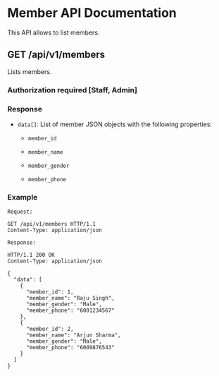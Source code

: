 # Member API Documentation

This API allows to list members.

## GET /api/v1/members

Lists members.

### Authorization required [Staff, Admin]

### Response

- `data[]`: List of member JSON objects with the following properties:

  - `member_id`
  
  - `member_name`
  
  - `member_gender`
  
  - `member_phone`
    
### Example



```http
Request:

GET /api/v1/members HTTP/1.1
Content-Type: application/json

Response:

HTTP/1.1 200 OK
Content-Type: application/json

{
  "data": [
    {
      "member_id": 1,
      "member_name": "Raju Singh",
      "member_gender": "Male",
      "member_phone": "6001234567"
    },
    {
      "member_id": 2,
      "member_name": "Arjun Sharma",
      "member_gender": "Male",
      "member_phone": "6009876543"
    }
  ]
}
```